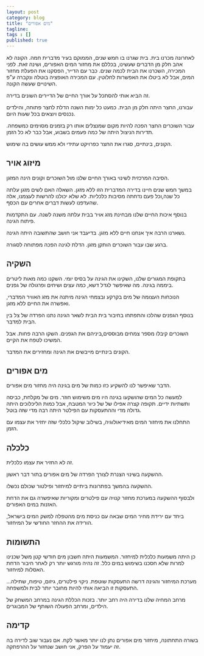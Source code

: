 ```yaml
---
layout: post 
category: blog
title: "מים אפורים"
tagline: 
tags : [] 
published: true
---
```

לאחרונה מכרנו בית. בית שגרנו בו חמש שנים, הממוקם בעיר מדברית חמה. הקונה לא אהב חלק מן הדברים שעשינו, בכללם את מחזור המים האפורים, ושינה זאת.
לפני המכירה, השכרנו את הבית לכמה שנים. כבר עם הדייר, הפסקנו את הפעלת מחזור המים, אבל לא ביטלו את האפשרות לחלוטין. עם המכירה האופציה בוטלה ונקברה ע"פ השינויים שעשה הקונה. 

זה הביא אותי להסתכל על אורך החיים של הדיירים השונים בדירה. 

עבורנו, החצר היתה חלק מן הבית. כמעט כל ימות השנה הדלת לחצר פתוחה, והילדים נכנסים ויוצאים בכל שעות היום.

עבור השוכרים החצר הפכה להיות מקום שמנצלים אותו רק בזמנים מסוימים כמשפחה. תדירות הניצול היתה של כמה פעמים בשבוע, אבל כבר לא כל הזמן. 

הקונים, בינתיים, סגרו את החצר כפרויקט עתידי ולא ממש עושים בה שימוש. 

## מיזוג אויר

הסיבה המרכזית לשינוי באורך החיים שלנו מול השוכרים וקונים הינה המזגן. 

במשך חמש שנים חיינו בדירה המדברית הזו ללא מזגן.
השאלה האם לשים מזגן עלתה כל שנה,וכל פעם נדחתה מסיבות כלכליות. לא שלא יכולנו להרשות לעצמנו, אלה שהעדפנו לעשות דברים אחרים עם הכסף. 

בנוסף איכות החיים שלנו מבחינת מזג אויר בבית עלתה משנה לשנה. עם התקדמות פיתוח הגינה. 

נשארנו הרבה איך אנחנו חיים ללא מזגן. בדיעבד אני חושב שהתשובה היתה הגינה. 

ברגע שבו עבור השוכרים הותקן מזגן. הדלת לגינה הפכה מפתוחה לסגורה.

## השקיה

בתקופת המגורים שלנו, השקינו את הגינה על בסיס יומי. השקנו כמה מאות ליטרים ביממה בגינה. 
מה שאיפשר לגדל דשא, כמה עצים ושיחים ופרגולה של גפנים. 

הנוכחות העצומה של מים בקרקע ובצמחי הגינה מיתנה את מזג האוויר המדברי, ואפשרה את החיים ללא מזגן. 

בנוסף הגפנים שהלכו והתפתחו בחיבור בית הבית לשאר הגינה נתנו הפרדה של צל בין הבית למדבר. 

השוכרים קיבלו מספר צמחים מבוססים,ביניהם את הגפנים. השקו הרבה פחות. אבל המשיכו לטפח את הקיים.

הקונים בינתיים מייבשים את הגינה ומחזירים את המדבר. 

## מים אפורים

הדבר שאיפשר לנו להשקיע כזו כמות של מים בגינה היה מחזור מים אפורים. 

למעשה כל המים שהושקעו בגינה היו מים משימוש חוזר. מים של מקלחת, כביסה ותשתיות ידיים.
תקופה קצרה אפילו של של כיור המטבח, אבל כמות הליכלוכים היתה גדולה מדי וההתעסקות עם הפילטר היתה רבה מדי שזה בוטל. 

התחלנו את מיחזור המים מאידיאולוגיה, בשילוב שיקול כלכלי שזה יחזיר את עצמו עם הזמן. 

## כלכלה

זה לא החזיר את עצמו כלכלית.

ההשקעה בשינוי הצנרת לצורך הפרדה של מים אפורים בתור דבר ראשון.

ההשקעה בהמשך בפתרונות ביתיים למיחזור ופילטור שכולם נכשלו.

ולבסוף ההשקעה במערכת מחזור קנויה עם פילטרים ומקוריות שאיפשרה גם את הדחת האזנות במים האפורים. 

ביחד עם ירידת מחיר המים שבאה עם כניסת מים מהטפלה למשק המים בישראל, הורידה את ההחזר החודשי על המיחזור. 

## התשומות

כן היתה משמעות כלכלית למיחזור. המשמעות היתה חשבון מים חודשי קטן משל שכנינו למרות שלא חסכנו בשימוש במים כלל. זה נהיה מורגש יותר רק לאחר חיבור הדחת האסלות למיחזור. 

מערכת המיחזור והגינה דרשה התעסקות שוטפת. ניקוי פילטרים, גיזום, טיפוח, שתילה... 
התעסקות זו הביאה אותי להיות מחובר יותר לבית ולמשפחה. 

מרחב המחיה שלנו בדירה היה רחב יותר. בזכות הכללת הגינה במרחב המשחק של הילדים, ומרחב הפעולה השותף של המבוגרים. 

## קדימה

בשורה התחתונה, מיחזור מים אפורים נתן לנו יותר מאשר לקח. אם נעבור שוב לדירה בה זה יעמוד על הפרק, אני חושב שנחזור על ההרפתקה. 
